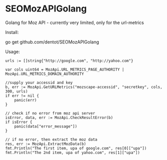 # SEOMozAPIGolang
Golang for Moz API - currently very limited, only for the url-metrics


Install:

go get github.com/dentot/SEOMozAPIGolang

Usage:

	urls := []string{"http://google.com", "http://yahoo.com"}

	var cols uint64 = MozApi.URL_METRICS_PAGE_AUTHORITY | MozApi.URL_METRICS_DOMAIN_AUTHORITY

	//supply your accessid and key
	b, err := MozApi.GetURLMetrics("mozscape-accessid", "secretkey", cols, 300, urls)
	if err != nil {
		panic(err)
	}

	// check if no error from moz api server
	isError, data, err := MozApi.CheckResultError(b)
	if isError {
		panic(data["error_message"])
	}

	// if no error, then extract the moz data
	res, err := MozApi.ExtractMozData(b)
	fmt.Println("The first item, upa of google.com", res[0]["upa"])
	fmt.Println("The 2nd item, upa of yahoo.com", res[1]["upa"])
